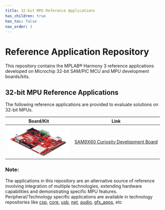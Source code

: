 ```yaml
---
title: 32-bit MPU Reference Applications
has_children: true
has_toc: false
nav_order: 3
---
```

# Reference Application Repository

This repository contains the MPLAB® Harmony 3 reference applications developed on Microchip 32-bit SAM/PIC MCU and MPU development boards/kits.

## 32-bit MPU Reference Applications

The following reference applications are provided to evaluate solutions on 32-bit MPUs.

| Board/Kit | Link |
| ---   | --- |
| <img src = "./sam9x60_curiosity_dev_board/image.png"> | [SAM9X60 Curiosity Development Board](./sam9x60_curiosity_dev_board/readme.md) |

### **Note:**
The applications in this repository are an alternative source of reference involving integration of multiple technologies, extending hardware capabilities and demonstrating specific MPU features.
Peripheral/Technology specific applications are available in technology repositories like [csp](https://github.com/Microchip-MPLAB-Harmony/csp), [core](https://github.com/Microchip-MPLAB-Harmony/core), [usb](https://github.com/Microchip-MPLAB-Harmony/usb), [net](https://github.com/Microchip-MPLAB-Harmony/net), [audio](https://github.com/Microchip-MPLAB-Harmony/audio), [gfx_apps](https://github.com/Microchip-MPLAB-Harmony/gfx_apps), etc
